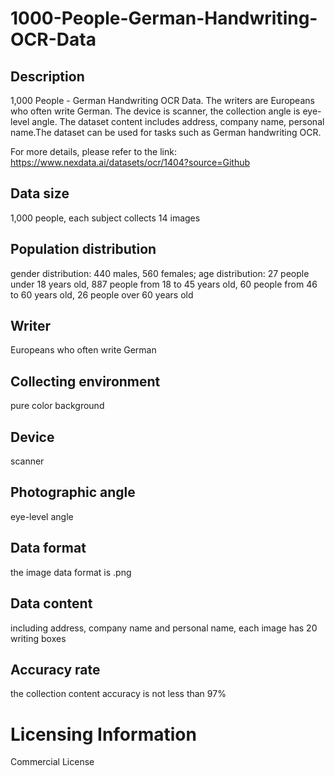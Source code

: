 # 1000-People-German-Handwriting-OCR-Data

## Description
1,000 People - German Handwriting OCR Data. The writers are Europeans who often write German. The device is scanner, the collection angle is eye-level angle. The dataset content includes address, company name, personal name.The dataset can be used for tasks such as German handwriting OCR.

For more details, please refer to the link: https://www.nexdata.ai/datasets/ocr/1404?source=Github


## Data size
1,000 people, each subject collects 14 images
## Population distribution
gender distribution: 440 males, 560 females; age distribution: 27 people under 18 years old, 887 people from 18 to 45 years old, 60 people from 46 to 60 years old, 26 people over 60 years old
## Writer
Europeans who often write German
## Collecting environment
pure color background
## Device
scanner
## Photographic angle
eye-level angle
## Data format
the image data format is .png
## Data content
including address, company name and personal name, each image has 20 writing boxes
## Accuracy rate
the collection content accuracy is not less than 97%
# Licensing Information
Commercial License
